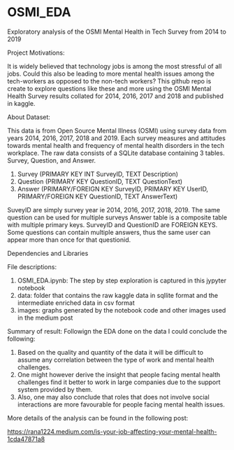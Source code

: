 # OSMI_EDA
Exploratory analysis of the OSMI Mental Health in Tech Survey from 2014 to 2019

Project Motivations:

  It is widely believed that technology jobs is among the most stressful of all jobs. Could this also be leading to more mental health issues among the tech-workers as opposed to the non-tech workers? This github repo is create to explore questions like these and more using the OSMI Mental Health Survey results collated for 2014, 2016, 2017 and 2018 and published in kaggle.

About Dataset:

  This data is from Open Source Mental Illness (OSMI) using survey data from years 2014, 2016, 2017, 2018 and 2019. Each survey measures and attitudes towards mental health and frequency of mental health disorders in the tech workplace.
  The raw data consists of a SQLite database containing 3 tables. Survey, Question, and Answer.
1) Survey (PRIMARY KEY INT SurveyID, TEXT Description)
2) Question (PRIMARY KEY QuestionID, TEXT QuestionText)
3) Answer (PRIMARY/FOREIGN KEY SurveyID, PRIMARY KEY UserID, PRIMARY/FOREIGN KEY QuestionID, TEXT AnswerText)

  SuveyID are simply survey year ie 2014, 2016, 2017, 2018, 2019.
  The same question can be used for multiple surveys
  Answer table is a composite table with multiple primary keys. SurveyID and QuestionID are FOREIGN KEYS.
  Some questions can contain multiple answers, thus the same user can appear more than once for that questionid.

Dependencies and Libraries


File descriptions:
1) OSMI_EDA.ipynb: The step by step exploration is captured in this jypyter notebook
2) data: folder that contains the raw kaggle data in sqllite format and the intermediate enriched data in csv format
3) images: graphs generated by the notebook code and other images used in the medium post

Summary of result:
Followign the EDA done on the data I could conclude the following:
1) Based on the quality and quantity of the data it will be difficult to assume any correlation between the type of work and mental health challenges.
2) One might however derive the insight that people facing mental health challenges find it better to work in large companies due to the support system provided by them.
3) Also, one may also conclude that roles that does not involve social interactions are more favourable for people facing mental health issues.


More details of the analysis can be found in the following post:

https://rana1224.medium.com/is-your-job-affecting-your-mental-health-1cda47871a8

